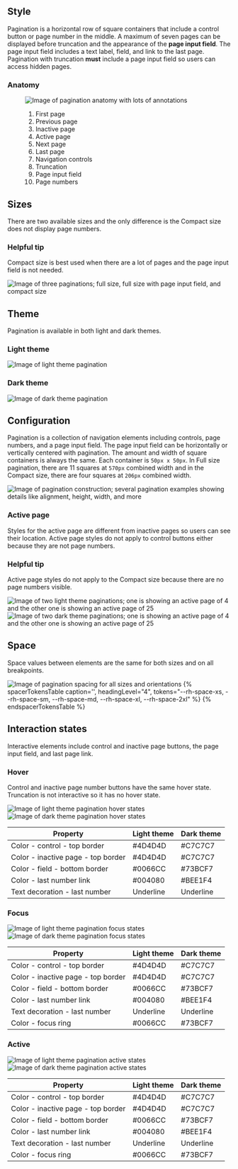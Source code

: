 ## Style

Pagination is a horizontal row of square containers that include a control button or page number in the middle. A maximum of seven pages can be displayed before truncation and the appearance of the **page input field**. The page input field includes a text label, field, and link to the last page. Pagination with truncation **must** include a page input field so users can access hidden pages.

### Anatomy

<figure>
  <uxdot-example width-adjustment="794px">
    <img src="{{ '../pagination-anatomy.png' | url }}" alt="Image of pagination anatomy with lots of annotations">
  </uxdot-example>
  <figcaption>
    <ol>
      <li>First page</li>
      <li>Previous page</li>
      <li>Inactive page</li>
      <li>Active page</li>
      <li>Next page</li>
      <li>Last page</li>
      <li>Navigation controls</li>
      <li>Truncation</li>
      <li>Page input field</li>
      <li>Page numbers</li>
    </ol>
  </figcaption>
</figure>

## Sizes

There are two available sizes and the only difference is the Compact size does not display page numbers.

<rh-alert state="info">
  <h3 slot="header">Helpful tip</h3>
  <p>Compact size is best used when there are a lot of pages and the page input field is not needed.</p>
</rh-alert>

<uxdot-example width-adjustment="794px">
  <img src="{{ '../pagination-style-sizes.png' | url }}" alt="Image of three paginations; full size, full size with page input field, and compact size">
</uxdot-example>


## Theme

Pagination is available in both light and dark themes.

### Light theme

<uxdot-example width-adjustment="794px">
  <img src="{{ '../pagination-theme-light.png' | url }}" alt="Image of light theme pagination"> 
</uxdot-example>

### Dark theme

<uxdot-example color-palette="darkest" width-adjustment="794px">
  <img src="{{ '../pagination-theme-dark.png' | url }}" alt="Image of dark theme pagination">
</uxdot-example>


## Configuration

Pagination is a collection of navigation elements including controls, page numbers, and a page input field. The page input field can be horizontally or vertically centered with pagination. The amount and width of square containers is always the same. Each container is `50px x 50px`. In Full size pagination, there are 11 squares at `570px` combined width and in the Compact size, there are four squares at `206px` combined width.

<uxdot-example width-adjustment="794px">
  <img src="{{ '../pagination-configuration.png' | url }}" alt="Image of pagination construction; several pagination examples showing details like alignment, height, width, and more">
</uxdot-example>


### Active page

Styles for the active page are different from inactive pages so users can see their location. Active page styles do not apply to control buttons either because they are not page numbers.

<rh-alert state="info">
  <h3 slot="header">Helpful tip</h3>
  <p>Active page styles do not apply to the Compact size because there are no page numbers visible.</p>
</rh-alert>

<uxdot-example width-adjustment="794px">
  <img src="{{ '../pagination-active-page-theme-light.png' | url }}" alt="Image of two light theme paginations; one is showing an active page of 4 and the other one is showing an active page of 25">
</uxdot-example>

<uxdot-example color-palette="darkest" width-adjustment="794px">
  <img src="{{ '../pagination-active-page-theme-dark.png' | url }}" alt="Image of two dark theme paginations; one is showing an active page of 4 and the other one is showing an active page of 25">
</uxdot-example>


## Space

Space values between elements are the same for both sizes and on all breakpoints.

<uxdot-example width-adjustment="794px">
  <img src="{{ '../pagination-space.png' | url }}" alt="Image of pagination spacing for all sizes and orientations">
</uxdot-example>

<rh-table>
  {% spacerTokensTable 
      caption='',
      headingLevel="4",
      tokens="--rh-space-xs, --rh-space-sm, --rh-space-md, --rh-space-xl,  --rh-space-2xl" %}
  {% endspacerTokensTable %}
</rh-table>


## Interaction states

Interactive elements include control and inactive page buttons, the page input field, and last page link.


### Hover

Control and inactive page number buttons have the same hover state. Truncation is not interactive so it has no hover state.

<uxdot-example width-adjustment="794px">
  <img src="{{ '../pagination-interaction-state-hover-theme-light.png' | url }}" alt="Image of light theme pagination hover states">
</uxdot-example>

<uxdot-example color-palette="darkest" width-adjustment="794px">
  <img src="{{ '../pagination-interaction-state-hover-theme-dark.png' | url }}" alt="Image of dark theme pagination hover states">
</uxdot-example>

<rh-table>
  <table>
    <thead>
      <tr>
        <th scope="col" data-label="Property">Property</th>
        <th scope="col" data-label="Light theme">Light theme</th>
        <th scope="col" data-label="Dark theme">Dark theme</th>
      </tr>
    </thead>
    <tbody>
      <tr>
        <td data-label="Property">Color - control - top border</td>
        <td data-label="Light theme">#4D4D4D</td>
        <td data-label="Dark theme">#C7C7C7</td>
      </tr>
      <tr>
        <td data-label="Property">Color - inactive page - top border</td>
        <td data-label="Light theme">#4D4D4D</td>
        <td data-label="Dark theme">#C7C7C7</td>
      </tr>
      <tr>
        <td data-label="Property">Color - field - bottom border</td>
        <td data-label="Light theme">#0066CC</td>
        <td data-label="Dark theme">#73BCF7</td>
      </tr>
      <tr>
        <td data-label="Property">Color - last number link</td>
        <td data-label="Light theme">#004080</td>
        <td data-label="Dark theme">#BEE1F4</td>
      </tr>
      <tr>
        <td data-label="Property">Text decoration - last number</td>
        <td data-label="Light theme">Underline</td>
        <td data-label="Dark theme">Underline</td>
      </tr>
    </tbody>
  </table>
</rh-table>


### Focus

<uxdot-example width-adjustment="794px">
  <img src="{{ '../pagination-interaction-state-focus-theme-light.png' | url }}" alt="Image of light theme pagination focus states">
</uxdot-example>

<uxdot-example color-palette="darkest" width-adjustment="794px">
  <img src="{{ '../pagination-interaction-state-focus-theme-dark.png' | url }}" alt="Image of dark theme pagination focus states">
</uxdot-example>

<rh-table>
  <table>
    <thead>
      <tr>
        <th scope="col" data-label="Property">Property</th>
        <th scope="col" data-label="Light theme">Light theme</th>
        <th scope="col" data-label="Dark theme">Dark theme</th>
      </tr>
    </thead>
    <tbody>
      <tr>
        <td data-label="Property">Color - control - top border</td>
        <td data-label="Light theme">#4D4D4D</td>
        <td data-label="Dark theme">#C7C7C7</td>
      </tr>
      <tr>
        <td data-label="Property">Color - inactive page - top border</td>
        <td data-label="Light theme">#4D4D4D</td>
        <td data-label="Dark theme">#C7C7C7</td>
      </tr>
      <tr>
        <td data-label="Property">Color - field - bottom border</td>
        <td data-label="Light theme">#0066CC</td>
        <td data-label="Dark theme">#73BCF7</td>
      </tr>
      <tr>
        <td data-label="Property">Color - last number link</td>
        <td data-label="Light theme">#004080</td>
        <td data-label="Dark theme">#BEE1F4</td>
      </tr>
      <tr>
        <td data-label="Property">Text decoration - last number</td>
        <td data-label="Light theme">Underline</td>
        <td data-label="Dark theme">Underline</td>
      </tr>
      <tr>
        <td data-label="Property">Color - focus ring</td>
        <td data-label="Light theme">#0066CC</td>
        <td data-label="Dark theme">#73BCF7</td>
      </tr>
    </tbody>
  </table>
</rh-table>


### Active

<uxdot-example width-adjustment="794px">
  <img src="{{ '../pagination-interaction-state-active-theme-light.png' | url }}" alt="Image of light theme pagination active states">
</uxdot-example>

<uxdot-example color-palette="darkest" width-adjustment="794px">
  <img src="{{ '../pagination-interaction-state-active-theme-dark.png' | url }}" alt="Image of dark theme pagination active states">
</uxdot-example>

<rh-table>
  <table>
    <thead>
      <tr>
        <th scope="col" data-label="Property">Property</th>
        <th scope="col" data-label="Light theme">Light theme</th>
        <th scope="col" data-label="Dark theme">Dark theme</th>
      </tr>
    </thead>
    <tbody>
      <tr>
        <td data-label="Property">Color - control - top border</td>
        <td data-label="Light theme">#4D4D4D</td>
        <td data-label="Dark theme">#C7C7C7</td>
      </tr>
      <tr>
        <td data-label="Property">Color - inactive page - top border</td>
        <td data-label="Light theme">#4D4D4D</td>
        <td data-label="Dark theme">#C7C7C7</td>
      </tr>
      <tr>
        <td data-label="Property">Color - field - bottom border</td>
        <td data-label="Light theme">#0066CC</td>
        <td data-label="Dark theme">#73BCF7</td>
      </tr>
      <tr>
        <td data-label="Property">Color - last number link</td>
        <td data-label="Light theme">#004080</td>
        <td data-label="Dark theme">#BEE1F4</td>
      </tr>
      <tr>
        <td data-label="Property">Text decoration - last number</td>
        <td data-label="Light theme">Underline</td>
        <td data-label="Dark theme">Underline</td>
      </tr>
      <tr>
        <td data-label="Property">Color - focus ring</td>
        <td data-label="Light theme">#0066CC</td>
        <td data-label="Dark theme">#73BCF7</td>
      </tr>
    </tbody>
  </table>
</rh-table>
